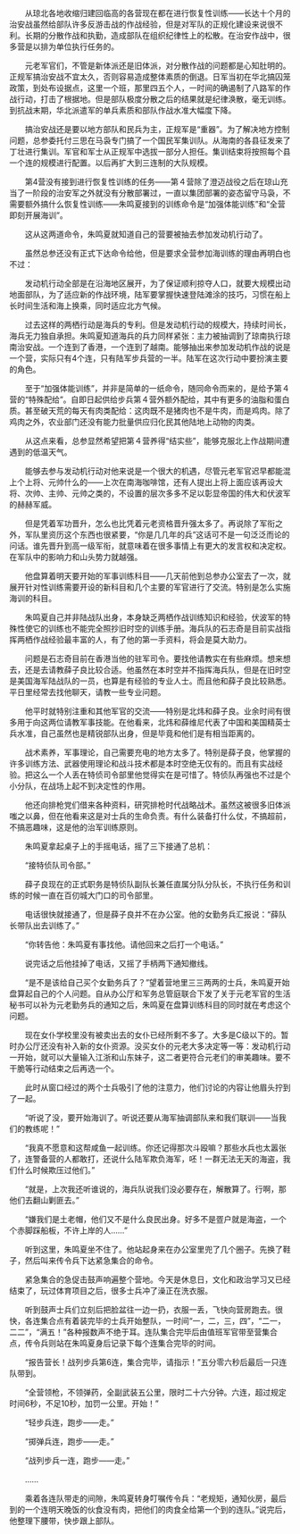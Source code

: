 　　从琼北各地收缩归建回临高的各营现在都在进行恢复性训练——长达十个月的治安战虽然给部队许多反游击战的作战经验，但是对军队的正规化建设来说很不利。长期的分散作战和执勤，造成部队在组织纪律性上的松散。在治安作战中，很多营是以排为单位执行任务的。

　　元老军官们，不管是新体派还是旧体派，对分散作战的问题都是心知肚明的。正规军搞治安战不宜太久，否则容易造成整体素质的倒退。日军当初在华北搞囚笼政策，到处布设据点，这里一个班，那里四五个人，一时间的确遏制了八路军的作战行动，打击了根据地。但是部队极度分散之后的结果就是纪律涣散，毫无训练。到抗战末期，华北派遣军的单兵素质和部队作战水准大幅度下降。

　　搞治安战还是要以地方部队和民兵为主，正规军是“重器”。为了解决地方控制问题，总参委托付三思在马袅专门搞了一个国民军集训队。从海南的各县征发来了丁壮进行集训。军官和军士从正规军中选拔一部分人担任。集训结束将按照每个县一个连的规模进行配置。以后再扩大到三连制的大队规模。

　　第4营没有接到进行恢复性训练的任务——第４营除了澄迈战役之后在琼山充当了一阶段的治安军之外就没有分散部署过，一直以集团部署的姿态留守马袅，不需要额外搞什么恢复性训练——朱鸣夏接到的训练命令是“加强体能训练”和“全营即刻开展海训”。

　　这从这两道命令，朱鸣夏就知道自己的营要被抽去参加发动机行动了。

　　虽然总参还没有正式下达命令给他，但是要求全营参加海训练的理由再明白也不过：

　　发动机行动全部是在沿海地区展开，为了保证顺利掠夺人口，就要大规模出动地面部队，为了适应新的作战环境，陆军要掌握快速登陆滩涂的技巧，习惯在船上长时间生活和海上换乘，同时适应北方气候。

　　过去这样的两栖行动是海兵的专利。但是发动机行动的规模大，持续时间长，海兵无力独自承担。朱鸣夏知道海兵的兵力同样紧张：主力被抽调到了琼南执行琼南治安战。一个连到了香港，一个连到了越南。能够抽出来参加发动机作战的说是一个营，实际只有4个连，只有陆军步兵营的一半。陆军在这次行动中要扮演主要的角色。

　　至于“加强体能训练”，并非是简单的一纸命令，随同命令而来的，是给予第４营的“特殊配给”。自即日起供给步兵第４营外额外配给，其中有更多的油脂和蛋白质。甚至破天荒的每天有肉类配给：这肉既不是猪肉也不是牛肉，而是鸡肉。除了鸡肉之外，农业部门还没有能力批量供应归化民其他陆地上动物的肉类。

　　从这点来看，总参显然希望把第４营养得“结实些”，能够克服北上作战期间遭遇到的低温天气。

　　能够去参与发动机行动对他来说是一个很大的机遇，尽管元老军官迟早都能混上个上将、元帅什么的——上次在南海咖啡馆，还有人提出上将上面应该再设大将、次帅、主帅、元帅之类的，不设置的层次多多不足以彰显帝国的伟大和伏波军的赫赫军威。

　　但是凭着军功晋升，怎么也比凭着元老资格晋升强太多了。再说除了军衔之外，军队里资历这个东西也很紧要，“你是几几年的兵”这话可不是一句泛泛而论的问话。谁先晋升到高一级军衔，就意味着在很多事情上有更大的发言权和决定权。在军队中的影响力和山头势力就越强。

　　他盘算着明天要开始的军事训练科目——几天前他到总参办公室去了一次，就展开针对性训练需要开设的新科目和几个主要的军官进行了交流。特别是怎么实施海训的科目。

　　朱鸣夏自己并非陆战队出身，本身缺乏两栖作战训练知识和经验，伏波军的特殊性使它的训练也不能完全照抄旧时空的训练手册。海兵队的石志奇是目前实战指挥两栖作战经验最丰富的人，有了他的第一手资料，将会是莫大助力。

　　问题是石志奇目前在香港当他的驻军司令。要找他请教实在有些麻烦。想来想去，还是去请教薛子良比较合适。他虽然在本时空并不指挥海兵队，但是在旧时空是美国海军陆战队的一员，也算是有经验的专业人士。而且他和薛子良比较熟悉。平日里经常去找他聊天，请教一些专业问题。

　　他平时就特别注重和其他军官的交流——特别是北炜和薛子良。业余时间有很多用于向这两位请教军事技能。在他看来，北炜和薛维尼代表了中国和美国精英士兵水准，自己虽然也是精锐部队出身，但是毕竟和他们是有相当距离的。

　　战术素养，军事理论，自己需要充电的地方太多了。特别是薛子良，他掌握的许多训练方法、武器使用理论和战斗技术都是本时空绝无仅有的。而且有实战经验。把这么一个人丢在特侦司令部里他觉得实在是可惜了。特侦队再强也不过是个小分队，在战场上起不到决定性的作用。

　　他还向排枪党们借来各种资料，研究排枪时代战略战术。虽然这被很多旧体派嗤之以鼻，但在他看来这是对士兵的生命负责。有什么装备打什么仗，不搞超前，不搞恶趣味，这是他的治军训练原则。

　　朱鸣夏拿起桌子上的手摇电话，摇了三下接通了总机：

　　“接特侦队司令部。”

　　薛子良现在的正式职务是特侦队副队长兼任直属分队分队长，不执行任务和训练的时候一直在百仞城大门口的司令部里。

　　电话很快就接通了，但是薛子良并不在办公室。他的女勤务兵汇报说：“薛队长带队出去训练了。”

　　“你转告他：朱鸣夏有事找他。请他回来之后打一个电话。”

　　说完话之后他挂掉了电话，又摇了手柄两下通知撤线。

　　“是不是该给自己买个女勤务兵了？”望着营地里三三两两的士兵，朱鸣夏开始盘算起自己的个人问题。自从办公厅和军务总管庭联合下发了关于元老军官的生活秘书可以补为元老勤务兵的通知之后，朱鸣夏在盘算训练科目的同时就在考虑这个问题。

　　现在女仆学校里没有被卖出去的女仆已经所剩不多了。大多是C级以下的。暂时办公厅还没有补入新的女仆资源。没买女仆的元老大多决定等一等：发动机行动一开始，就可以大量输入江浙和山东妹子，这二者更符合元老们的审美趣味。要不干脆等行动结束之后再选一个。

　　此时从窗口经过的两个士兵吸引了他的注意力，他们讨论的内容让他眉头拧到了一起。

　　“听说了没，要开始海训了。听说还要从海军抽调部队来和我们联训——当我们的教练呢！”

　　“我真不愿意和这帮咸鱼一起训练。你还记得那次斗殴嘛？那些水兵也太嚣张了，连警备营的人都敢打，还说什么陆军欺负海军，呸！一群无法无天的海盗，我们什么时候欺压过他们。”

　　“就是，上次我还听谁说的，海兵队说我们没必要存在，解散算了。行啊，那他们去翻山剿匪去。”

　　“嫌我们是土老帽，他们又不是什么良民出身。好多不是疍户就是海盗，一个个赤脚踩船板，不许上岸的人……”

　　听到这里，朱鸣夏坐不住了。他站起身来在办公室里兜了几个圈子。先换了鞋子，然后叫来传令兵下达紧急集合的命令。

　　紧急集合的急促击鼓声响遍整个营地。今天是休息日，文化和政治学习又已经结束了，玩过体育项目之后，很多士兵冲了澡正在洗衣服。

　　听到鼓声士兵们立刻后把脸盆往一边一扔，衣服一丢，飞快向营房跑去。很快，各连集合点有着装完毕的士兵开始整队，一时间“一，二，三，四”，“二一，二二”，“满五！”各种报数声不绝于耳。连队集合完毕后由值班军官带至营集合点，传令兵则站在朱鸣夏身后记录下每个连集合完毕的时间。

　　“报告营长！战列步兵第6连，集合完毕，请指示！”五分零六秒后最后一只连队带到。

　　“全营领枪，不领弹药，全副武装五公里，限时二十六分钟。六连，超过规定时间6秒，不足10秒，加罚一公里。开始！”

　　“轻步兵连，跑步——走。”

　　“掷弹兵连，跑步——走。”

　　“战列步兵一连，跑步——走。”

　　……

　　乘着各连队带走的间隙，朱鸣夏转身叮嘱传令兵：“老规矩，通知伙房，最后到的一个连明天晚饭的伙食没有肉，把他们的肉食全给第一个到的连队。”说完后，他整理下腰带，快步跟上部队。
